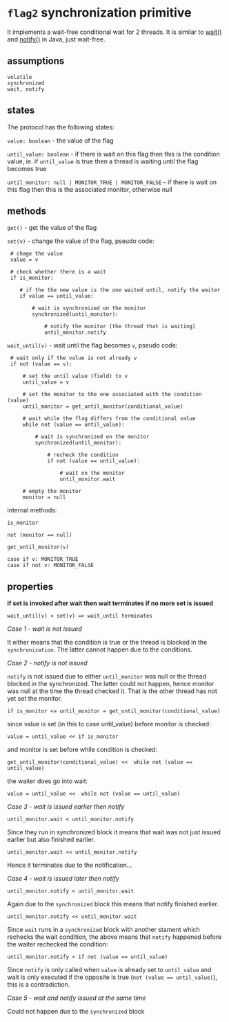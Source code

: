 `flag2` synchronization primitive
==

It implements a wait-free conditional wait for 2 threads. It is similar to [wait()](http://docs.oracle.com/javase/7/docs/api/java/lang/Object.html#wait%28%29) and [notify()](http://docs.oracle.com/javase/7/docs/api/java/lang/Object.html#notify%28%29) in Java, just wait-free.

assumptions 
--

    volatile
    synchronized
    wait, notify

states
--

The protocol has the following states:

`value: boolean` - the value of the flag

`until_value: boolean` - if there is wait on this flag then this is the condition value, ie. if `until_value` is true then a thread is waiting until the flag becomes true

`until_monitor: null | MONITOR_TRUE | MONITOR_FALSE` - if there is wait on this flag then this is the associated monitor, otherwise null


methods
--

`get()` - get the value of the flag

`set(v)` - change the value of the flag, pseudo code:

     # chage the value
     value = v

     # check whether there is a wait
     if is_monitor:

        # if the the new value is the one waited until, notify the waiter
        if value == until_value:

            # wait is synchronized on the monitor
            synchronized(until_monitor): 

                # notify the monitor (the thread that is waiting)
                until_monitor.notify


`wait_until(v)` - wait until the flag becomes `v`, pseudo code:  

     # wait only if the value is not already v
     if not (value == v):

         # set the until value (field) to v
         until_value = v

         # set the monitor to the one associated with the condition (value)
         until_monitor = get_until_monitor(conditional_value)

         # wait while the flag differs from the conditional value
         while not (value == until_value): 

             # wait is synchronized on the monitor
             synchronized(until_monitor):
             
                 # recheck the condition
                 if not (value == until_value): 

                     # wait on the monitor
                     until_monitor.wait

         # empty the monitor
         monitor = null


internal methods:

`is_monitor`

    not (monitor == null)

`get_until_monitor(v)`

    case if v: MONITOR_TRUE
    case if not v: MONITOR_FALSE

properties
--

**if set is invoked after wait then wait terminates if no more set is issued**

    wait_until(v) < set(v) => wait_until terminates 


*Case 1 - wait is not issued*

It either means that the condition is true or the thread is blocked in the` synchronization`. The latter cannot happen due to the conditions.


*Case 2 - notify is not issued*

`notify` is not issued due to either `until_monitor` was null or the thread blocked in the synchronized. The latter could not happen, hence monitor was null at the time the thread checked it. That is the other thread has not yet set the monitor.

    if is_monitor <= until_monitor = get_until_monitor(conditional_value)

since value is set (in this to case until_value) before monitor is checked:

    value = until_value << if is_monitor

and monitor is set before while condition is checked:

    get_until_monitor(conditional_value) <<  while not (value == until_value)

the waiter does go into wait:

    value = until_value <<  while not (value == until_value)


*Case 3 - wait is issued earlier then notify*

    until_monitor.wait < until_monitor.notify

Since they run in synchronized block it means that wait was not just issued earlier but also finished earlier.

    until_monitor.wait << until_monitor.notify

Hence it terminates due to the notification...


*Case 4 - wait is issued later then notify*

    until_monitor.notify < until_monitor.wait

Again due to the `synchronized` block this means that notify finished earlier.

    until_monitor.notify << until_monitor.wait

Since `wait` runs in a `synchronized` block with another stament which rechecks the wait condition, the above means that `notify` happened before the waiter rechecked the condition:

    until_monitor.notify < if not (value == until_value)

Since `notify` is only called when `value` is already set to `until_value` and wait is only executed if the opposite is true (`not (value == until_value)`), this is a contradiction.


*Case 5 - wait and notify issued at the same time*

Could not happen due to the `synchronized` block